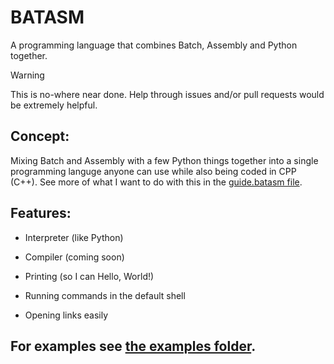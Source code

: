 # BATASM
A programming language that combines Batch, Assembly and Python together.

> [!WARNING]
> This is no-where near done. Help through issues and/or pull requests would be extremely helpful.

## Concept:
Mixing Batch and Assembly with a few Python things together into a single programming languge anyone can use while also being coded in CPP (C++).
See more of what I want to do with this in the [guide.batasm file](/examples/guide.batasm).

## Features:
- Interpreter (like Python)
- Compiler (coming soon)

- Printing (so I can Hello, World!)
- Running commands in the default shell
- Opening links easily

## For examples see [the examples folder](/examples).
